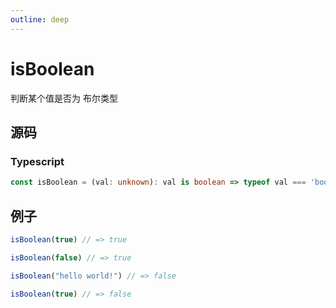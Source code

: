 ```yaml
---
outline: deep
---
```


# isBoolean

判断某个值是否为 布尔类型

## 源码

### Typescript

```typescript
const isBoolean = (val: unknown): val is boolean => typeof val === 'boolean'
```

## 例子

```javascript
isBoolean(true) // => true

isBoolean(false) // => true

isBoolean("hello world!") // => false

isBoolean(true) // => false
```
